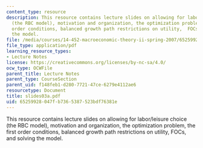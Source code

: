 ```yaml
---
content_type: resource
description: This resource contains lecture slides on allowing for labor/leisure choice
  (the RBC model), motivation and organization, the optimization problem, the first
  order conditions, balanced growth path restrictions on utility,  FOCs, and solving
  the model.
file: /media/courses/14-452-macroeconomic-theory-ii-spring-2007/65259928047fb7365387523bdf76381e_slides03a.pdf
file_type: application/pdf
learning_resource_types:
- Lecture Notes
license: https://creativecommons.org/licenses/by-nc-sa/4.0/
ocw_type: OCWFile
parent_title: Lecture Notes
parent_type: CourseSection
parent_uid: f148feb1-d280-7721-47ce-6279e4112ae6
resourcetype: Document
title: slides03a.pdf
uid: 65259928-047f-b736-5387-523bdf76381e
---
```

This resource contains lecture slides on allowing for labor/leisure choice (the RBC model), motivation and organization, the optimization problem, the first order conditions, balanced growth path restrictions on utility,  FOCs, and solving the model.